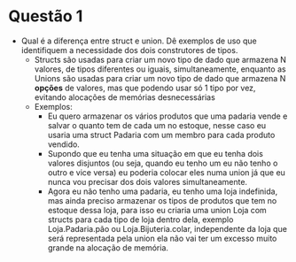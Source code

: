 # Questão 1
- Qual é a diferença entre struct e union. Dê exemplos de uso que identifiquem a necessidade dos dois construtores de tipos.
  - Structs são usadas para criar um novo tipo de dado que armazena N valores, de tipos diferentes ou iguais, simultaneamente, enquanto as Unions são usadas para criar um novo tipo de dado que armazena N **opções** de valores, mas que podendo usar só 1 tipo por vez, evitando alocações de memórias desnecessárias
  - Exemplos:
      - Eu quero armazenar os vários produtos que uma padaria vende e salvar o quanto tem de cada um no estoque, nesse caso eu usaria uma struct Padaria com um membro para cada produto vendido.
      - Supondo que eu tenha uma situação em que eu tenha dois valores disjuntos (ou seja, quando eu tenho um eu não tenho o outro e vice versa) eu poderia colocar eles numa union já que eu nunca vou precisar dos dois valores simultaneamente.
      - Agora eu não tenho uma padaria, eu tenho uma loja indefinida, mas ainda preciso armazenar os tipos de produtos que tem no estoque dessa loja, para isso eu criaria uma union Loja com structs para cada tipo de loja dentro dela, exemplo Loja.Padaria.pão ou Loja.Bijuteria.colar, independente da loja que será representada pela union ela não vai ter um excesso muito grande na alocação de memória.
